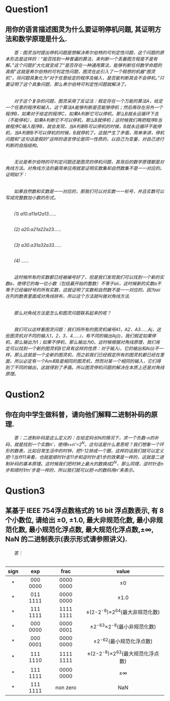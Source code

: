 #  **Question1**
## 用你的语言描述图灵为什么要证明停机问题, 其证明方法和数学原理是什么.
###### &#160; &#160; &#160; &#160;答：图灵当时提出停机问题是想解决希尔伯特的可判定性问题，这个问题的原本形态是这样的：“能否找到一种普遍的算法，来判断一个丢番图方程是不是有解。”这个问题扩大化就变成了“是否存在一种通用算法，能够判断任何数学命题的真假”这就是希尔伯特的可判定性问题，图灵在此引入了一个假想的机器“图灵机”，将问题具象化为“对于任意给定的程序及输入，是否能判断其会不会停机。”只要证明了这个具象问题，那么希尔伯特可判定性问题就解决了。
###### &#160; &#160; &#160; &#160;对于这个复杂的问题，图灵采用了反证法：假定存在一个万能的算法A，给定一个任意的程序和输入，这个算法A能够判断是否能够停机；然后再存在另外一个程序B，如果对于给定的程序C，如果A判断它可以停机，那么B就永远循环下去（不能停机），如果A判断它不可以停机，那么B就停机；这时候我们再把程序B当做程序C输入程序B，就会发现，当A判断B可以停机的时候，B就永远循环不能停机，当A判断B不可以停机的时候，B就停机了。这就产生了矛盾，简单来讲，停机问题和”这句话是假的“这样的语言悖论是同一性质的，以自己为变量，对自己进行判断的自指结构。 
###### &#160; &#160; &#160; &#160;无论是希尔伯特的可判定问题还是图灵的停机问题，其背后的数学原理都是对角线方法。对角线方法的最简单应用就是证明实数集和自然数集不是一一对应的。证明如下：
###### &#160; &#160; &#160; &#160;_如果自然数和实数是一一对应的，那我们可以对实数一一标号，并且实数可以写成完整数加小数的形式。_
###### &#160; &#160; &#160; &#160;_(1) a10.a11a12a13……_
###### &#160; &#160; &#160; &#160;_(2) a20.a21a22a23……_
###### &#160; &#160; &#160; &#160;_(3) a30.a31a32a33……_
###### &#160; &#160; &#160; &#160;_(4) ……_
###### &#160; &#160; &#160; &#160;_这时候所有的实数都已经被编号好了，但是我们发现我们可以找到一个新的实数a，使得它的每一位小数（包括最开始的整数）不等于aii，这时候新的实数a不等于已经编好号的所有实数，这就证明了实数和自然数不是一一对应的。因为aii在列的数表里面成对角线排布，所以这个方法就叫做对角线方法._
###### &#160; &#160; &#160; &#160;那么对角线方法是怎么和图灵问题联系起来的呢？
###### &#160; &#160; &#160; &#160;_我们可以这样看图灵问题：我们将所有的图灵机编号A1，A2，A3……Aj，这些图灵机对不同的输入1，2，3，4……i，有不同的输出Aj(i)，我们假定如果停机，那么输出为1；如果不停机，那么输出为0。这时候根据对角线原理，我们肯定可以找到一个新的图灵机B它具有这样的性质：对于输入i，它的输出和Ai(i)不一样。那么这就是一个全新的图灵机，而之前我们已经假定所有的图灵机都已经在里面，所以必定有一个Am和B是相同的图灵机，然而对某一个相同的输入，它们得到了不同的输出，这就得到了矛盾。所以图灵停机问题的解决在本质上还是对角线原理。_
# **Qustion2**
## 你在向中学生做科普，请向他们解释二进制补码的原理.
###### &#160; &#160; &#160; &#160;答：二进制补码是这么定义的：在给定码长N的情况下，求一个负数-n的补码，就是找到一个实数n'，使得n+n'=2<sup>N</sup>。这句话是什么意思呢？我们想象一个环形的数表，比如日常生活中的时钟，把1-12排成一个圈，这样的话我们就可以定义把-1当作11来看，也就是顺时针走11步和逆时针走1步的效果是一样的，这就是二进制补码的基本原理。这时候我们把时钟上最大的数换成2<sup>N</sup>，那么同理，逆时针走n步和顺时针n'步是一样的，所以我们就可以把-n的数码用n'来表示。
# **Qustion3**
## 某基于 IEEE 754浮点数格式的 16 bit 浮点数表示, 有 8 个小数位, 请给出 ±0, ±1.0, 最大非规范化数, 最小非规范化数, 最小规范化浮点数, 最大规范化浮点数,±∞, NaN 的二进制表示(表示形式请参照讲义).
###### &#160; &#160; &#160; &#160;答：
|sign | exp |  frac| value |
| :-:| :-: |:-: | :-:|
|* |000 0000 | 0000 0000|±0| 
| * |011 1111  |0000 0000|±1.0 |
|  *|111 1111 |1111 1111 |±(2-2<sup>-8</sup>)×2<sup>64</sup>(最大非规范化数)|
| * | 000 0000| 0000 0001|±2<sup>-63</sup>×2<sup>-8</sup>(最小非规范化数)|
| * |000 0001 | 0000 0000|±2<sup>-62</sup>(最小规范化浮点数)|
| * |111 1110 | 1111 1111|±(2-2<sup>-8</sup>)×2<sup>63</sup>(最大规范化浮点数)|
| * |111 1111 |0000 0000 |±∞|
| * | 111 1111| non zero|NaN|
